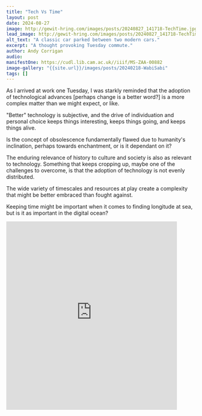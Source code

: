 ```yaml
---
title: "Tech Vs Time"
layout: post
date: 2024-08-27
image: http://gewit-hring.com/images/posts/20240827_141718-TechTime.jpg
lead_image: http://gewit-hring.com/images/posts/20240827_141718-TechTime.jpg
alt_text: "A classic car parked between two modern cars."
excerpt: "A thought provoking Tuesday commute."
author: Andy Corrigan
audio: 
manifestOne: https://cudl.lib.cam.ac.uk//iiif/MS-ZAA-00882
image-gallery: "{{site.url}}/images/posts/20240218-WabiSabi"
tags: []
---
```

As I arrived at work one Tuesday, I was starkly reminded that the adoption of technological advances [perhaps change is a better word?] is a more complex matter than we might expect, or like. 

"Better" technology is subjective, and the drive of individuation and personal choice keeps things interesting, keeps things going, and keeps things alive. 

Is the concept of obsolescence fundamentally flawed due to humanity's inclination, perhaps towards enchantment, or is it dependant on it?

The enduring relevance of history to culture and society is also as relevant to technology. Something that keeps cropping up, maybe one of the challenges to overcome, is that the adoption of technology is not evenly distributed.

The wide variety of timescales and resources at play create a complexity that might be better embraced than fought against.   

Keeping time might be important when it comes to finding longitude at sea, but is it as important in the digital ocean?

<iframe src="https://fitzmuseum.cam.ac.uk/uv.html#?manifest={{ page.manifestOne }}&c=0&m=0&cv=0&config=&locales=en-GB:English (GB),cy-GB:Cymraeg,fr-FR:Français (FR),pl-PL:Polski,sv-SE:Svenska&r=0" width="90%" height="500" allowfullscreen frameborder="0"></iframe>
